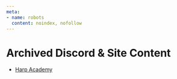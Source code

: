 ```yaml
---
meta:
- name: robots 
  content: noindex, nofollow
---
```

# Archived Discord & Site Content

- [Harp Academy](/archived/harp-academy/)

